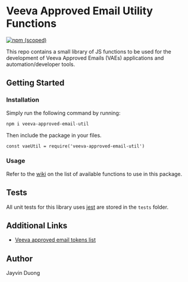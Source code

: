 # Veeva Approved Email Utility Functions

[![npm (scoped)](https://img.shields.io/badge/npm-v0.2.1-blue)](https://github.com/Pr0xicide/veeva-approved-email-util)

This repo contains a small library of JS functions to be used for the development of Veeva Approved Emails (VAEs) applications and automation/developer tools.

## Getting Started

### Installation

Simply run the following command by running:

```bash
npm i veeva-approved-email-util
```

Then include the package in your files.

```JS
const vaeUtil = require('veeva-approved-email-util')
```

### Usage

Refer to the [wiki](https://github.com/Pr0xicide/veeva-approved-email-util/wiki) on the list of available functions to use in this package.

## Tests

All unit tests for this library uses [jest](https://jestjs.io/) are stored in the `tests` folder.

## Additional Links

- [Veeva approved email tokens list](https://crmhelp.veeva.com/doc/Content/CRM_topics/Multichannel/ApprovedEmail/ManageCreateContent/CreatingContent/ConfigTokens.htm)

## Author

Jayvin Duong
